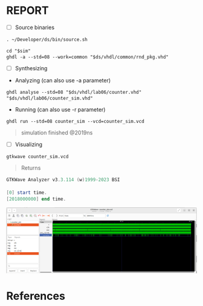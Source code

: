 # REPORT

- [ ] Source binaries

```
. ~/Developer/ds/bin/source.sh
```

```
cd "$sim"
ghdl -a --std=08 --work=common "$ds/vhdl/common/rnd_pkg.vhd"
```

- [ ] Synthesizing

* Analyzing (can also use -a parameter)

```
ghdl analyse --std=08 "$ds/vhdl/lab06/counter.vhd" "$ds/vhdl/lab06/counter_sim.vhd"
```

* Running (can also use -r parameter)

```
ghdl run --std=08 counter_sim --vcd=counter_sim.vcd
```
> simulation finished @2019ns

- [ ] Visualizing

```
gtkwave counter_sim.vcd
```
> Returns
```powershell
GTKWave Analyzer v3.3.114 (w)1999-2023 BSI

[0] start time.
[2018000000] end time.
```

<img src=images/counter_sim.png width='' height='' > </img>


# References

